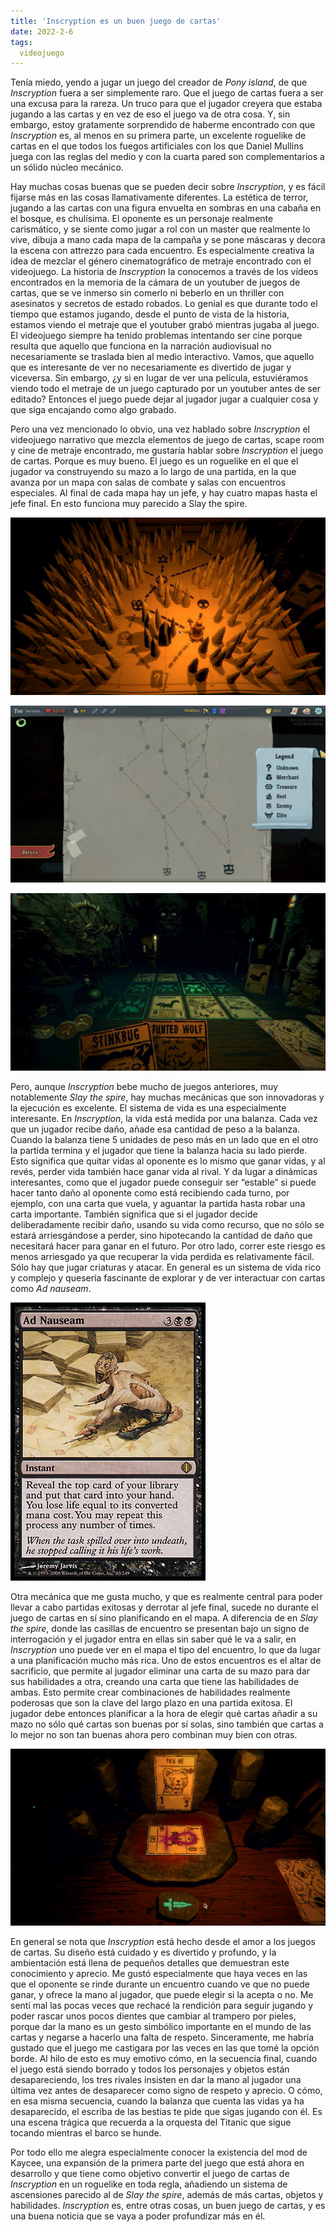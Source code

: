 ```yaml
---
title: 'Inscryption es un buen juego de cartas'
date: 2022-2-6
tags:
  videojuego
---
```

Tenía miedo, yendo a jugar un juego del creador de *Pony island*, de que *Inscryption* fuera a ser simplemente raro. Que el juego de cartas fuera a ser una excusa para la rareza. Un truco para que el jugador creyera que estaba jugando a las cartas y en vez de eso el juego va de otra cosa. Y, sin embargo, estoy gratamente sorprendido de haberme encontrado con que *Inscryption* es, al menos en su primera parte, un excelente roguelike de cartas en el que todos los fuegos artificiales con los que Daniel Mullins juega con las reglas del medio y con la cuarta pared son complementarios a un sólido núcleo mecánico.

Hay muchas cosas buenas que se pueden decir sobre *Inscryption*, y es fácil fijarse más en las cosas llamativamente diferentes. La estética de terror, jugando a las cartas con una figura envuelta en sombras en una cabaña en el bosque, es chulísima. El oponente es un personaje realmente carismático, y se siente como jugar a rol con un master que realmente lo vive, dibuja a mano cada mapa de la campaña y se pone máscaras y decora la escena con attrezzo para cada encuentro. Es especialmente creativa la idea de mezclar el género cinematográfico de metraje encontrado con el videojuego. La historia de *Inscryption* la conocemos a través de los vídeos encontrados en la memoria de la cámara de un youtuber de juegos de cartas, que se ve inmerso sin comerlo ni beberlo en un thriller con asesinatos y secretos de estado robados. Lo genial es que durante todo el tiempo que estamos jugando, desde el punto de vista de la historia, estamos viendo el metraje que el youtuber grabó mientras jugaba al juego. El videojuego siempre ha tenido problemas intentando ser cine porque resulta que aquello que funciona en la narración audiovisual no necesariamente se traslada bien al medio interactivo. Vamos, que aquello que es interesante de ver no necesariamente es divertido de jugar y viceversa. Sin embargo, ¿y si en lugar de ver una película, estuviéramos viendo todo el metraje de un juego capturado por un youtuber antes de ser editado? Entonces el juego puede dejar al jugador jugar a cualquier cosa y que siga encajando como algo grabado.

Pero una vez mencionado lo obvio, una vez hablado sobre *Inscryption* el videojuego narrativo que mezcla elementos de juego de cartas, scape room y cine de metraje encontrado, me gustaría hablar sobre *Inscryption* el juego de cartas. Porque es muy bueno. El juego es un roguelike en el que el jugador va construyendo su mazo a lo largo de una partida, en la que avanza por un mapa con salas de combate y salas con encuentros especiales. Al final de cada mapa hay un jefe, y hay cuatro mapas hasta el jefe final. En esto funciona muy parecido a Slay the spire.

![Mapa de Inscryption](/images/inscryption-mapa.png)

![Mapa de Slay the spire](/images/slay-the-spire-mapa.png)

![Tablero de Inscryption](/images/inscryption-tablero.png)

Pero, aunque *Inscryption* bebe mucho de juegos anteriores, muy notablemente *Slay the spire*, hay muchas mecánicas que son innovadoras y la ejecución es excelente. El sistema de vida es una especialmente interesante. En *Inscryption*, la vida está medida por una balanza. Cada vez que un jugador recibe daño, añade esa cantidad de peso a la balanza. Cuando la balanza tiene 5 unidades de peso más en un lado que en el otro la partida termina y el jugador que tiene la balanza hacia su lado pierde. Esto significa que quitar vidas al oponente es lo mismo que ganar vidas, y al revés, perder vida también hace ganar vida al rival. Y da lugar a dinámicas interesantes, como que el jugador puede conseguir ser “estable” si puede hacer tanto daño al oponente como está recibiendo cada turno, por ejemplo, con una carta que vuela, y aguantar la partida hasta robar una carta importante. También significa que si el jugador decide deliberadamente recibir daño, usando su vida como recurso, que no sólo se estará arriesgándose a perder, sino hipotecando la cantidad de daño que necesitará hacer para ganar en el futuro. Por otro lado, correr este riesgo es menos arriesgado ya que recuperar la vida perdida es relativamente fácil. Sólo hay que jugar criaturas y atacar. En general es un sistema de vida rico y complejo y quesería fascinante de explorar y de ver interactuar con cartas como *Ad nauseam*.

![Ad nauseam](/images/ad-nauseam.png)

Otra mecánica que me gusta mucho, y que es realmente central para poder llevar a cabo partidas exitosas y derrotar al jefe final, sucede no durante el juego de cartas en sí sino planificando en el mapa. A diferencia de en *Slay the spire*, donde las casillas de encuentro se presentan bajo un signo de interrogación y el jugador entra en ellas sin saber qué le va a salir, en *Inscryption* uno puede ver en el mapa el tipo del encuentro, lo que da lugar a una planificación mucho más rica. Uno de estos encuentros es el altar de sacrificio, que permite al jugador eliminar una carta de su mazo para dar sus habilidades a otra, creando una carta que tiene las habilidades de ambas. Esto permite crear combinaciones de habilidades realmente poderosas que son la clave del largo plazo en una partida exitosa. El jugador debe entonces planificar a la hora de elegir qué cartas añadir a su mazo no sólo qué cartas son buenas por sí solas, sino también que cartas a lo mejor no son tan buenas ahora pero combinan muy bien con otras.

![Altar de sacrificio en Inscryption](/images/inscryption-altar.png)

En general se nota que *Inscryption* está hecho desde el amor a los juegos de cartas. Su diseño está cuidado y es divertido y profundo, y la ambientación está llena de pequeños detalles que demuestran este conocimiento y aprecio. Me gustó especialmente que haya veces en las que el oponente se rinde durante un encuentro cuando ve que no puede ganar, y ofrece la mano al jugador, que puede elegir si la acepta o no. Me sentí mal las pocas veces que rechacé la rendición para seguir jugando y poder rascar unos pocos dientes que cambiar al trampero por pieles, porque dar la mano es un gesto simbólico importante en el mundo de las cartas y negarse a hacerlo una falta de respeto. Sinceramente, me habría gustado que el juego me castigara por las veces en las que tomé la opción borde. Al hilo de esto es muy emotivo cómo, en la secuencia final, cuando el juego está siendo borrado y todos los personajes y objetos están desapareciendo, los tres rivales insisten en dar la mano al jugador una última vez antes de desaparecer como signo de respeto y aprecio. O cómo, en esa misma secuencia, cuando la balanza que cuenta las vidas ya ha desaparecido, el escriba de las bestias te pide que sigas jugando con él. Es una escena trágica que recuerda a la orquesta del Titanic que sigue tocando mientras el barco se hunde.

Por todo ello me alegra especialmente conocer la existencia del mod de Kaycee, una expansión de la primera parte del juego que está ahora en desarrollo y que tiene como objetivo convertir el juego de cartas de *Inscryption* en un roguelike en toda regla, añadiendo un sistema de ascensiones parecido al de *Slay the spire*, además de más cartas, objetos y habilidades. *Inscryption* es, entre otras cosas, un buen juego de cartas, y es una buena noticia que se vaya a poder profundizar más en él.
